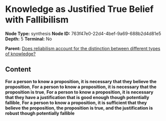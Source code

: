 # Knowledge as Justified True Belief with Fallibilism

**Node Type:** synthesis
**Node ID:** 763f47e0-22d4-4bef-9a69-688b2d4d81e5
**Depth:** 5
**Terminal:** No

**Parent:** [Does reliabilism account for the distinction between different types of knowledge?](does-reliabilism-account-for-the-distinction-between-different-types-of-knowledge-antithesis-4fd2d494-69a7-47c8-b9d0-1e65a3320c01.md)

## Content

**For a person to know a proposition, it is necessary that they believe the proposition**, **For a person to know a proposition, it is necessary that the proposition is true**, **For a person to know a proposition, it is necessary that they have a justification that is good enough though potentially fallible**, **For a person to know a proposition, it is sufficient that they believe the proposition, the proposition is true, and the justification is robust though potentially fallible**
